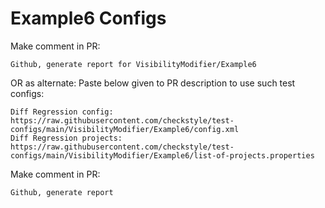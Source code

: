 # Example6 Configs
Make comment in PR:
```
Github, generate report for VisibilityModifier/Example6
```
OR as alternate:
Paste below given to PR description to use such test configs:
```
Diff Regression config: https://raw.githubusercontent.com/checkstyle/test-configs/main/VisibilityModifier/Example6/config.xml
Diff Regression projects: https://raw.githubusercontent.com/checkstyle/test-configs/main/VisibilityModifier/Example6/list-of-projects.properties
```
Make comment in PR:
```
Github, generate report
```

